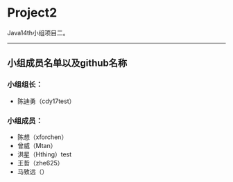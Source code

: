 # Project2
Java14th小组项目二。

---
## 小组成员名单以及github名称
### 小组组长：
* 陈迪勇（cdy17test）
### 小组成员：
* 陈想（xforchen）
* 曾威（Mtan）
* 洪星（Hthing）test
* 王哲（zhe625）
* 马致远（）
